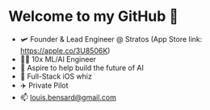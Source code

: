 # Welcome to my GitHub 👋 

- 🛩️ Founder & Lead Engineer @ Stratos (App Store link: https://apple.co/3U8506K)
- 👨‍💻 10x ML/AI Engineer
- 🤖 Aspire to help build the future of AI
- 📱 Full-Stack iOS whiz 
- ✈️ Private Pilot
- 📫 louis.bensard@gmail.com
